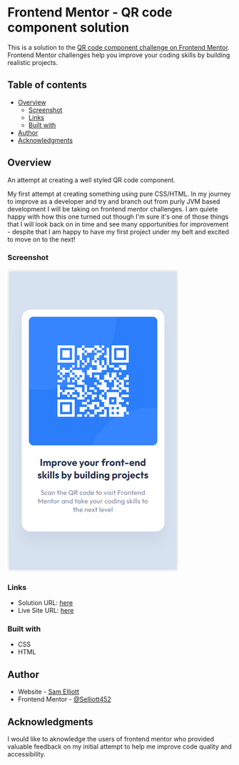 # Frontend Mentor - QR code component solution

This is a solution to the [QR code component challenge on Frontend Mentor](https://www.frontendmentor.io/challenges/qr-code-component-iux_sIO_H). Frontend Mentor challenges help you improve your coding skills by building realistic projects.

## Table of contents

- [Overview](#overview)
  - [Screenshot](#screenshot)
  - [Links](#links)
  - [Built with](#built-with)
- [Author](#author)
- [Acknowledgments](#acknowledgments)

## Overview

An attempt at creating a well styled QR code component.

My first attempt at creating something using pure CSS/HTML. In my journey to improve as a developer and try and branch out from purly JVM based development I will be taking on frontend mentor challenges. I am quiete happy with how this one turned out though I'm sure it's one of those things that I will look back on in time and see many opportunities for improvement - despite that I am happy to have my first project under my belt and excited to move on to the next!

### Screenshot

![](./FM_QR_finished_image.png)

### Links

- Solution URL: [here](https://www.frontendmentor.io/solutions/html-and-css-solution-first-attempt-at-frontend-design-kDStDp_Td8#comment-644515b3a70796c0f93f31a7)
- Live Site URL: [here](https://selliott452.github.io/fm-qr-code-component/)

### Built with

- CSS
- HTML

## Author

- Website - [Sam Elliott](https://github.com/Selliott452)
- Frontend Mentor - [@Selliott452](https://www.frontendmentor.io/profile/Selliott452)

## Acknowledgments

I would like to aknowledge the users of frontend mentor who provided valuable feedback on my initial attempt to help me improve code quality and accessibility.
